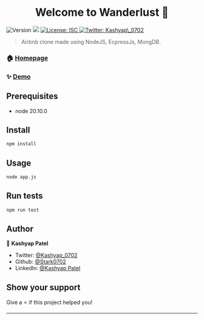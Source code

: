 <h1 align="center">Welcome to Wanderlust 👋</h1>
<p>
  <img alt="Version" src="https://img.shields.io/badge/version-1.0.0-blue.svg?cacheSeconds=2592000" />
  <img src="https://img.shields.io/badge/node-20.10.0-blue.svg" />
  <a href="#" target="_blank">
    <img alt="License: ISC" src="https://img.shields.io/badge/License-ISC-yellow.svg" />
  </a>
  <a href="https://twitter.com/Kashyap\_0702" target="_blank">
    <img alt="Twitter: Kashyap\_0702" src="https://img.shields.io/twitter/follow/Kashyap\_0702.svg?style=social" />
  </a>
</p>

> Airbnb clone made using NodeJS, EcpressJs, MongDB.

### 🏠 [Homepage](https://wanderlust-nodejs-project.onrender.com/listings)

### ✨ [Demo](https://wanderlust-nodejs-project.onrender.com/listings)

## Prerequisites

- node 20.10.0

## Install

```sh
npm install
```

## Usage

```sh
node app.js
```

## Run tests

```sh
npm run test
```

## Author

👤 **Kashyap Patel**

- Twitter: [@Kashyap_0702](https://twitter.com/Kashyap_0702)
- Github: [@Stark0702](https://github.com/Stark0702)
- LinkedIn: [@Kashyap Patel](www.linkedin.com/in/kashyap-patel-542427222)

## Show your support

Give a ⭐️ if this project helped you!

---
